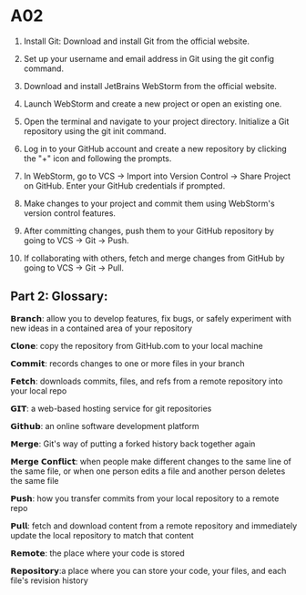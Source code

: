 # A02

1. Install Git: Download and install Git from the official website.
   
2. Set up your username and email address in Git using the git config command.

3. Download and install JetBrains WebStorm from the official website.

4. Launch WebStorm and create a new project or open an existing one.

5. Open the terminal and navigate to your project directory. Initialize a Git repository using the git init command.

6. Log in to your GitHub account and create a new repository by clicking the "+" icon and following the prompts.

7. In WebStorm, go to VCS -> Import into Version Control -> Share Project on GitHub. Enter your GitHub credentials if prompted.

8. Make changes to your project and commit them using WebStorm's version control features.

9. After committing changes, push them to your GitHub repository by going to VCS -> Git -> Push.

10. If collaborating with others, fetch and merge changes from GitHub by going to VCS -> Git -> Pull.

## Part 2: Glossary:
𝗕𝗿𝗮𝗻𝗰𝗵: allow you to develop features, fix bugs, or safely experiment with new ideas in a contained area of your repository

𝗖𝗹𝗼𝗻𝗲: copy the repository from GitHub.com to your local machine

𝗖𝗼𝗺𝗺𝗶𝘁: records changes to one or more files in your branch

𝗙𝗲𝘁𝗰𝗵: downloads commits, files, and refs from a remote repository into your local repo

𝗚𝗜𝗧: a web-based hosting service for git repositories

𝗚𝗶𝘁𝗵𝘂𝗯: an online software development platform

𝗠𝗲𝗿𝗴𝗲: Git's way of putting a forked history back together again

𝗠𝗲𝗿𝗴𝗲 𝗖𝗼𝗻𝗳𝗹𝗶𝗰𝘁: when people make different changes to the same line of the same file, or when one person edits a file and another person deletes the same file

𝗣𝘂𝘀𝗵: how you transfer commits from your local repository to a remote repo

𝗣𝘂𝗹𝗹: fetch and download content from a remote repository and immediately update the local repository to match that content

𝗥𝗲𝗺𝗼𝘁𝗲: the place where your code is stored

𝗥𝗲𝗽𝗼𝘀𝗶𝘁𝗼𝗿𝘆:a place where you can store your code, your files, and each file's revision history
